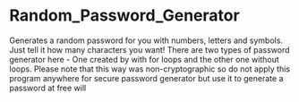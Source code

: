 # Random_Password_Generator
Generates a random password for you with numbers, letters and symbols. Just tell it how many characters you want!
There are two types of password generator here - One created by with for loops and the other one without loops.
Please note that this way was non-cryptographic so do not apply this program anywhere for secure password generator but use it to generate a password at free will
